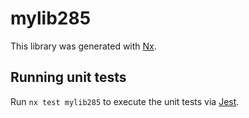 # mylib285

This library was generated with [Nx](https://nx.dev).

## Running unit tests

Run `nx test mylib285` to execute the unit tests via [Jest](https://jestjs.io).
